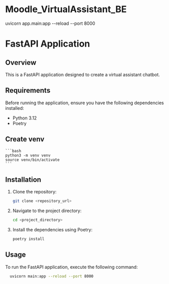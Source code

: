 
# Moodle_VirtualAssistant_BE

uvicorn app.main:app --reload --port 8000

# FastAPI Application

## Overview

This is a FastAPI application designed to create a virtual assistant chatbot.

## Requirements

Before running the application, ensure you have the following dependencies installed:

- Python 3.12
- Poetry


## Create venv
    ```bash
    python3 -m venv venv
    source venv/bin/activate
    ```


## Installation

1. Clone the repository:

    ```bash
    git clone <repository_url>
    ```

2. Navigate to the project directory:

    ```bash
    cd <project_directory>
    ```

3. Install the dependencies using Poetry:

    ```bash
    poetry install
    ```


## Usage

To run the FastAPI application, execute the following command:

```bash
  uvicorn main:app --reload --port 8000
